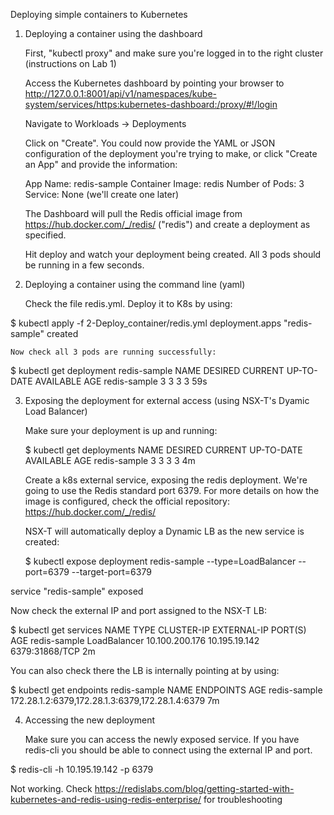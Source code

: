 Deploying simple containers to Kubernetes

1. Deploying a container using the dashboard

   First, "kubectl proxy" and make sure you're logged in to the right cluster (instructions on Lab 1)

   Access the Kubernetes dashboard by pointing your browser to http://127.0.0.1:8001/api/v1/namespaces/kube-system/services/https:kubernetes-dashboard:/proxy/#!/login

   Navigate to Workloads -> Deployments

   Click on "Create". You could now provide the YAML or JSON configuration of the deployment you're trying to make, or click "Create an App" and provide the information:

    App Name: redis-sample
    Container Image: redis
    Number of Pods: 3
    Service: None  (we'll create one later)


    The Dashboard will pull the Redis official image from https://hub.docker.com/_/redis/  ("redis") and create a deployment as specified.

    Hit deploy and watch your deployment being created. All 3 pods should be running in a few seconds.


2. Deploying a container using the command line (yaml)

   Check the file redis.yml. Deploy it to K8s by using:

$ kubectl apply -f 2-Deploy_container/redis.yml
deployment.apps "redis-sample" created

    Now check all 3 pods are running successfully:   

$ kubectl get deployment redis-sample
NAME           DESIRED   CURRENT   UP-TO-DATE   AVAILABLE   AGE
redis-sample   3         3         3            3           59s

      

3. Exposing the deployment for external access (using NSX-T's Dyamic Load Balancer) 


   Make sure your deployment is up and running:

   $ kubectl get deployments
NAME           DESIRED   CURRENT   UP-TO-DATE   AVAILABLE   AGE
redis-sample   3         3         3            3           4m

   Create a k8s external service, exposing the redis deployment. We're going to use the Redis standard port 6379. For more details on how the image is configured, check the official repository: https://hub.docker.com/_/redis/ 

   NSX-T will automatically deploy a Dynamic LB as the new service is created:

   $ kubectl expose deployment redis-sample --type=LoadBalancer --port=6379 --target-port=6379

service "redis-sample" exposed
   
   Now check the external IP and port assigned to the NSX-T LB:

$ kubectl get services
NAME           TYPE           CLUSTER-IP       EXTERNAL-IP     PORT(S)          AGE
redis-sample   LoadBalancer   10.100.200.176   10.195.19.142   6379:31868/TCP   2m

   You can also check there the LB is internally pointing at by using:

$ kubectl get endpoints redis-sample
NAME           ENDPOINTS                                         AGE
redis-sample   172.28.1.2:6379,172.28.1.3:6379,172.28.1.4:6379   7m

4. Accessing the new deployment


   Make sure you can access the newly exposed service. If you have redis-cli you should be able to connect using the external IP and port.

$ redis-cli -h 10.195.19.142 -p 6379
  
   Not working. Check https://redislabs.com/blog/getting-started-with-kubernetes-and-redis-using-redis-enterprise/ for troubleshooting


 
